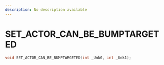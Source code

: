 ```yaml
---
description: No description available 
---
```


# SET_ACTOR_CAN_BE_BUMPTARGETED

```cpp
void SET_ACTOR_CAN_BE_BUMPTARGETED(int _Unk0, int _Unk1);
```